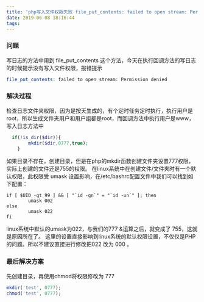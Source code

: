 ```yaml
---
title: 'php写入文件权限失败 file_put_contents: failed to open stream: Permission denied'
date: 2019-06-08 18:16:44
tags:
---
```

### 问题
写日志的方法中用到 file_put_contents 这个方法，今天在执行回调方法的写日志的时候提示没有写入文件权限，报错提示
```php
file_put_contents: failed to open stream: Permission denied
```
### 解决过程
检查日志文件夹权限，因为是按天生成的，有个定时任务定时执行，执行用户是root，所以生成文件夹用户和用户组都是root，而回调方法中执行用户是www，写入日志方法中
```php
  if(!is_dir($dir)){
        mkdir($dir,0777,true);
    }
```
如果目录不存在，创建目录，但是在php的mkdir函数创建文件夹设置777权限，实际上创建的文件还是755的权限。
在linux系统中在创建文件/文件夹时有一个默认权限，此权限受 umask 设置影响，在/etc/bashrc配置文件中我们可以找到如下配置：
```shell
if [ $UID -gt 99 ] && [ "`id -gn`" = "`id -un`" ]; then
        umask 002
else
        umask 022
fi
```
linux系统中默认的umask为022，与我们的777 &运算之后，就变成了 755，这就是原因所在了。
这里的设置直接影响到linux系统的默认权限设置，不仅仅是PHP的问题。所以不建议直接进行修改把022 改为 000 。

### 最后解决方案
先创建目录，再使用chmod将权限修改为 777

```php
mkdir('test', 0777);
chmod('test', 0777);
```